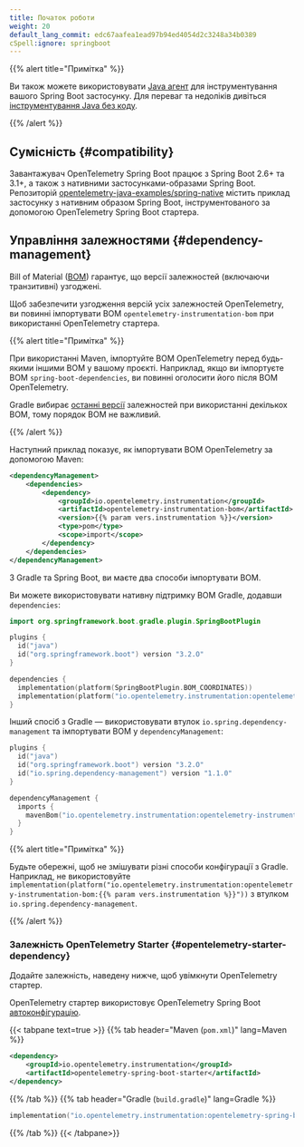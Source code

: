 ```yaml
---
title: Початок роботи
weight: 20
default_lang_commit: edc67aafea1ead97b94ed4054d2c3248a34b0389
cSpell:ignore: springboot
---
```


{{% alert title="Примітка" %}}

Ви також можете використовувати [Java агент](../../agent) для інструментування вашого Spring Boot застосунку. Для переваг та недоліків дивіться [інструментування Java без коду](..).

{{% /alert %}}

## Сумісність {#compatibility}

Завантажувач OpenTelemetry Spring Boot працює з Spring Boot 2.6+ та 3.1+, а також з нативними застосунками-образами Spring Boot. Репозиторій [opentelemetry-java-examples/spring-native](https://github.com/open-telemetry/opentelemetry-java-examples/tree/main/spring-native) містить приклад застосунку з нативним образом Spring Boot, інструментованого за допомогою OpenTelemetry Spring Boot стартера.

## Управління залежностями {#dependency-management}

Bill of Material ([BOM](https://maven.apache.org/guides/introduction/introduction-to-dependency-mechanism.html#bill-of-materials-bom-poms)) гарантує, що версії залежностей (включаючи транзитивні) узгоджені.

Щоб забезпечити узгодження версій усіх залежностей OpenTelemetry, ви повинні імпортувати BOM `opentelemetry-instrumentation-bom` при використанні OpenTelemetry стартера.

{{% alert title="Примітка" %}}

При використанні Maven, імпортуйте BOM OpenTelemetry перед будь-якими іншими BOM у вашому проєкті. Наприклад, якщо ви імпортуєте BOM `spring-boot-dependencies`, ви повинні оголосити його після BOM OpenTelemetry.

Gradle вибирає [останні версії](https://docs.gradle.org/current/userguide/dependency_resolution.html#2_perform_conflict_resolution) залежностей при використанні декількох BOM, тому порядок BOM не важливий.

{{% /alert %}}

Наступний приклад показує, як імпортувати BOM OpenTelemetry за допомогою Maven:

```xml
<dependencyManagement>
    <dependencies>
        <dependency>
            <groupId>io.opentelemetry.instrumentation</groupId>
            <artifactId>opentelemetry-instrumentation-bom</artifactId>
            <version>{{% param vers.instrumentation %}}</version>
            <type>pom</type>
            <scope>import</scope>
        </dependency>
    </dependencies>
</dependencyManagement>
```

З Gradle та Spring Boot, ви маєте два способи імпортувати BOM.

Ви можете використовувати нативну підтримку BOM Gradle, додавши `dependencies`:

```kotlin
import org.springframework.boot.gradle.plugin.SpringBootPlugin

plugins {
  id("java")
  id("org.springframework.boot") version "3.2.O"
}

dependencies {
  implementation(platform(SpringBootPlugin.BOM_COORDINATES))
  implementation(platform("io.opentelemetry.instrumentation:opentelemetry-instrumentation-bom:{{% param vers.instrumentation %}}"))
}
```

Інший спосіб з Gradle — використовувати втулок `io.spring.dependency-management` та імпортувати BOM у `dependencyManagement`:

```kotlin
plugins {
  id("java")
  id("org.springframework.boot") version "3.2.O"
  id("io.spring.dependency-management") version "1.1.0"
}

dependencyManagement {
  imports {
    mavenBom("io.opentelemetry.instrumentation:opentelemetry-instrumentation-bom:{{% param vers.instrumentation %}}")
  }
}
```

{{% alert title="Примітка" %}}

Будьте обережні, щоб не змішувати різні способи конфігурації з Gradle. Наприклад, не використовуйте `implementation(platform("io.opentelemetry.instrumentation:opentelemetry-instrumentation-bom:{{% param vers.instrumentation %}}"))` з втулком `io.spring.dependency-management`.

{{% /alert %}}

### Залежність OpenTelemetry Starter {#opentelemetry-starter-dependency}

Додайте залежність, наведену нижче, щоб увімкнути OpenTelemetry стартер.

OpenTelemetry стартер використовує OpenTelemetry Spring Boot [автоконфігурацію](https://docs.spring.io/spring-boot/reference/using/auto-configuration.html).

{{< tabpane text=true >}} {{% tab header="Maven (`pom.xml`)" lang=Maven %}}

```xml
<dependency>
    <groupId>io.opentelemetry.instrumentation</groupId>
    <artifactId>opentelemetry-spring-boot-starter</artifactId>
</dependency>
```

{{% /tab %}} {{% tab header="Gradle (`build.gradle`)" lang=Gradle %}}

```kotlin
implementation("io.opentelemetry.instrumentation:opentelemetry-spring-boot-starter")
```

{{% /tab %}} {{< /tabpane>}}
